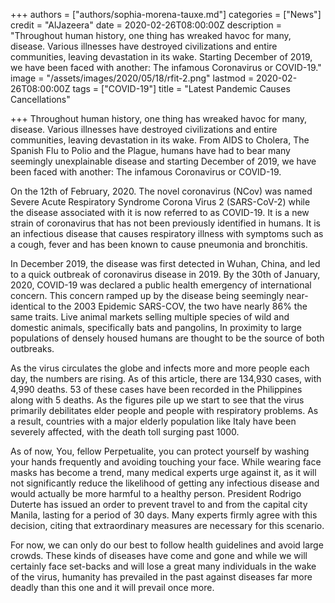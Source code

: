 +++
authors = ["authors/sophia-morena-tauxe.md"]
categories = ["News"]
credit = "AlJazeera"
date = 2020-02-26T08:00:00Z
description = "Throughout human history, one thing has wreaked havoc for many, disease. Various illnesses have destroyed civilizations and entire communities, leaving devastation in its wake. Starting December of 2019, we have been faced with another: The infamous Coronavirus or COVID-19."
image = "/assets/images/2020/05/18/rfit-2.png"
lastmod = 2020-02-26T08:00:00Z
tags = ["COVID-19"]
title = "Latest Pandemic Causes Cancellations"

+++
Throughout human history, one thing has wreaked havoc for many, disease. Various illnesses have destroyed civilizations and entire communities, leaving devastation in its wake. From AIDS to Cholera, The Spanish Flu to Polio and the Plague, humans have had to bear many seemingly unexplainable disease and starting December of 2019, we have been faced with another: The infamous Coronavirus or COVID-19.

On the 12th of February, 2020. The novel coronavirus (NCov) was named Severe Acute Respiratory Syndrome Corona Virus 2 (SARS-CoV-2) while the disease associated with it is now referred to as COVID-19. It is a new strain of coronavirus that has not been previously identified in humans. It is an infectious disease that causes respiratory illness with symptoms such as a cough, fever and has been known to cause pneumonia and bronchitis.

In December 2019, the disease was first detected in Wuhan, China, and led to a quick outbreak of coronavirus disease in 2019. By the 30th of January, 2020, COVID-19 was declared a public health emergency of international concern. This concern ramped up by the disease being seemingly near-identical to the 2003 Epidemic SARS-COV, the two have nearly 86% the same traits. Live animal markets selling multiple species of wild and domestic animals, specifically bats and pangolins, In proximity to large populations of densely housed humans are thought to be the source of both outbreaks.

As the virus circulates the globe and infects more and more people each day, the numbers are rising. As of this article, there are 134,930 cases, with 4,990 deaths. 53 of these cases have been recorded in the Philippines along with 5 deaths. As the figures pile up we start to see that the virus primarily debilitates elder people and people with respiratory problems. As a result, countries with a major elderly population like Italy have been severely affected, with the death toll surging past 1000.

As of now, You, fellow Perpetualite, you can protect yourself by washing your hands frequently and avoiding touching your face. While wearing face masks has become a trend, many medical experts urge against it, as it will not significantly reduce the likelihood of getting any infectious disease and would actually be more harmful to a healthy person. President Rodrigo Duterte has issued an order to prevent travel to and from the capital city Manila, lasting for a period of 30 days. Many experts firmly agree with this decision, citing that extraordinary measures are necessary for this scenario.

For now, we can only do our best to follow health guidelines and avoid large crowds. These kinds of diseases have come and gone and while we will certainly face set-backs and will lose a great many individuals in the wake of the virus, humanity has prevailed in the past against diseases far more deadly than this one and it will prevail once more.